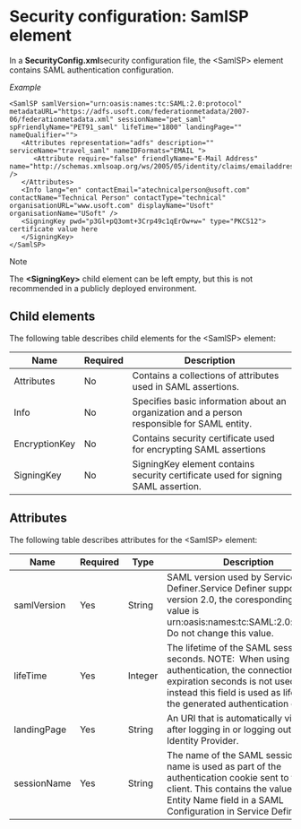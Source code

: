 # Security configuration: SamlSP element

In a **SecurityConfig.xml**security configuration file, the \<SamlSP> element contains SAML authentication configuration.

*Example*

```language-xml
<SamlSP samlVersion="urn:oasis:names:tc:SAML:2.0:protocol" metadataURL="https://adfs.usoft.com/federationmetadata/2007-06/federationmetadata.xml" sessionName="pet_saml" spFriendlyName="PET91_saml" lifeTime="1800" landingPage="" nameQualifier="">
   <Attributes representation="adfs" description="" serviceName="travel_saml" nameIDFormats="EMAIL ">
      <Attribute require="false" friendlyName="E-Mail Address" name="http://schemas.xmlsoap.org/ws/2005/05/identity/claims/emailaddress" />
   </Attributes>
   <Info lang="en" contactEmail="atechnicalperson@usoft.com" contactName="Technical Person" contactType="technical" organisationURL="www.usoft.com" displayName="Usoft" organisationName="USoft" />
   <SigningKey pwd="p3Gl+pQ3omt+3Crp49c1qErOw+w=" type="PKCS12"> certificate value here
   </SigningKey>
</SamlSP>
```

> [!NOTE]
> The **\<SigningKey>** child element can be left empty, but this is not recommended in a publicly deployed environment.

## Child elements

The following table describes child elements for the \<SamlSP> element:

|**Name**|**Required**|**Description**|
|--------|--------|--------|
|Attributes|No      |Contains a collections of attributes used in SAML assertions.|
|Info    |No      |Specifies basic information about an organization and a person responsible for SAML entity.|
|EncryptionKey|No      |Contains security certificate used for encrypting SAML assertions|
|SigningKey|No      |SigningKey element contains security certificate used for signing SAML assertion.|



## Attributes

The following table describes attributes for the \<SamlSP> element:

|**Name**|**Required**|**Type**|**Description**|
|--------|--------|--------|--------|
|samlVersion|Yes     |String  |SAML version used by Service Definer.Service Definer supports only version 2.0, the coresponding URI value is urn:oasis:names:tc:SAML:2.0:protocol. Do not change this value.|
|lifeTime|Yes     |Integer |The lifetime of the SAML session in seconds. NOTE:  When using SAML authentication, the connection session expiration seconds is not used, instead this field is used as lifetime for the generated authentication cookie.|
|landingPage|Yes     |String  |An URI that is automatically visited after logging in or logging out from the Identity Provider.|
|sessionName|Yes     |String  |The name of the SAML session. This name is used as part of the authentication cookie sent to the client. This contains the value from the Entity Name field in a SAML Configuration in Service Definer.|